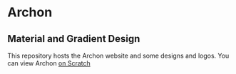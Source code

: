 # Archon
## Material and Gradient Design

This repository hosts the Archon website and some designs and logos.  You can view Archon [on Scratch](scratch.mit.edu/users/-archon)
